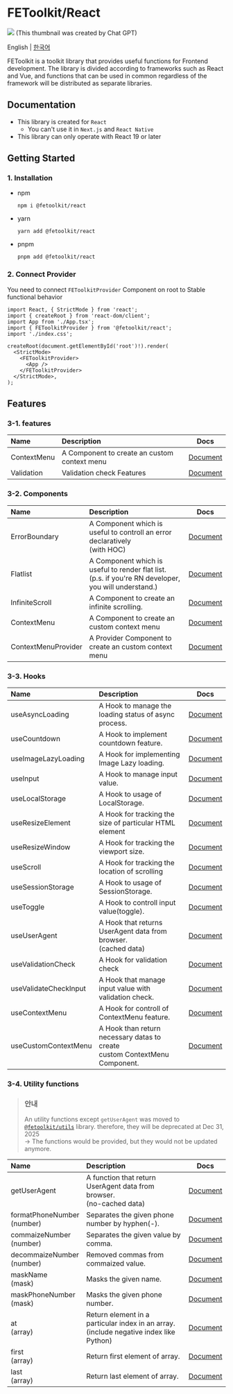 # FEToolkit/React

![](https://fejumvuajiwc28287693.gcdn.ntruss.com/fetoolkit/fetoolkit_thumbnail.png)
(This thumbnail was created by Chat GPT)

English | [한국어](https://github.com/minwoo129/fetoolkit/blob/master/packages/react/README_kr.md)

FEToolkit is a toolkit library that provides useful functions for Frontend development. The library is divided according to frameworks such as React and Vue, and functions that can be used in common regardless of the framework will be distributed as separate libraries.

## Documentation

- This library is created for `React`
  - You can't use it in `Next.js` and `React Native`
- This library can only operate with React 19 or later

## Getting Started

### 1. Installation

- npm
  ```
  npm i @fetoolkit/react
  ```
- yarn
  ```
  yarn add @fetoolkit/react
  ```
- pnpm
  ```
  pnpm add @fetoolkit/react
  ```

### 2. Connect Provider

You need to connect `FEToolkitProvider` Component on root to Stable functional behavior

```tsx
import React, { StrictMode } from 'react';
import { createRoot } from 'react-dom/client';
import App from './App.tsx';
import { FEToolkitProvider } from '@fetoolkit/react';
import './index.css';

createRoot(document.getElementById('root')!).render(
  <StrictMode>
    <FEToolkitProvider>
      <App />
    </FEToolkitProvider>
  </StrictMode>,
);
```

## Features

### 3-1. features

| Name        | Description                                  |                   Docs                   |
| :---------- | :------------------------------------------- | :--------------------------------------: |
| ContextMenu | A Component to create an custom context menu |   [Document](./docs/en/contextmenu.md)   |
| Validation  | Validation check Features                    | [Document](./docs/en/validationcheck.md) |

### 3-2. Components

| Name                | Description                                                                                             |                                                        Docs                                                         |
| :------------------ | :------------------------------------------------------------------------------------------------------ | :-----------------------------------------------------------------------------------------------------------------: |
| ErrorBoundary       | A Component which is useful to controll an error declaratively<br>(with HOC)                            | [Document](https://github.com/minwoo129/fetoolkit/blob/master/packages/react/src/docs/components/ErrorBoundary.md)  |
| Flatlist            | A Component which is useful to render flat list.<br>(p.s. if you're RN developer, you will understand.) |    [Document](https://github.com/minwoo129/fetoolkit/blob/master/packages/react/src/docs/components/Flatlist.md)    |
| InfiniteScroll      | A Component to create an infinite scrolling.                                                            | [Document](https://github.com/minwoo129/fetoolkit/blob/master/packages/react/src/docs/components/InfiniteScroll.md) |
| ContextMenu         | A Component to create an custom context menu                                                            |                                   [Document](./docs/en/component_contextmenu.md)                                    |
| ContextMenuProvider | A Provider Component to create an custom context menu                                                   |                               [Document](./docs/en/component_contextmenuprovider.md)                                |

### 3-3. Hooks

| Name                  | Description                                                                     |                                                        Docs                                                         |
| :-------------------- | :------------------------------------------------------------------------------ | :-----------------------------------------------------------------------------------------------------------------: |
| useAsyncLoading       | A Hook to manage the loading status of async <br>process.                       |   [Document](https://github.com/minwoo129/fetoolkit/blob/master/packages/react/src/docs/hooks/useAsyncLoading.md)   |
| useCountdown          | A Hook to implement countdown feature.                                          |    [Document](https://github.com/minwoo129/fetoolkit/blob/master/packages/react/src/docs/hooks/useCountdown.md)     |
| useImageLazyLoading   | A Hook for implementing Image Lazy loading.                                     | [Document](https://github.com/minwoo129/fetoolkit/blob/master/packages/react/src/docs/hooks/useImageLazyLoading.md) |
| useInput              | A Hook to manage input value.                                                   |      [Document](https://github.com/minwoo129/fetoolkit/blob/master/packages/react/src/docs/hooks/useInput.md)       |
| useLocalStorage       | A Hook to usage of LocalStorage.                                                |   [Document](https://github.com/minwoo129/fetoolkit/blob/master/packages/react/src/docs/hooks/useLocalStorage.md)   |
| useResizeElement      | A Hook for tracking the size of particular HTML element                         |  [Document](https://github.com/minwoo129/fetoolkit/blob/master/packages/react/src/docs/hooks/useResizeElement.md)   |
| useResizeWindow       | A Hook for tracking the viewport size.                                          |   [Document](https://github.com/minwoo129/fetoolkit/blob/master/packages/react/src/docs/hooks/useResizeWindow.md)   |
| useScroll             | A Hook for tracking the location of scrolling                                   |      [Document](https://github.com/minwoo129/fetoolkit/blob/master/packages/react/src/docs/hooks/useScroll.md)      |
| useSessionStorage     | A Hook to usage of SessionStorage.                                              |  [Document](https://github.com/minwoo129/fetoolkit/blob/master/packages/react/src/docs/hooks/useSessionStorage.md)  |
| useToggle             | A Hook to controll input value(toggle).                                         |      [Document](https://github.com/minwoo129/fetoolkit/blob/master/packages/react/src/docs/hooks/useToggle.md)      |
| useUserAgent          | A Hook that returns UserAgent data from browser. <br>(cached data)              |    [Document](https://github.com/minwoo129/fetoolkit/blob/master/packages/react/src/docs/hooks/useUserAgent.md)     |
| useValidationCheck    | A Hook for validation check                                                     |                                  [Document](./docs/en/hook_usevalidationcheck.md)                                   |
| useValidateCheckInput | A Hook that manage input value with validation check.                           |                                 [Document](./docs/en/hook_usevalidatecheckinput.md)                                 |
| useContextMenu        | A Hook for controll of ContextMenu feature.                                     |                                    [Document](./docs/en/hook_usecontextmenu.md)                                     |
| useCustomContextMenu  | A Hook than return necessary datas to create <br> custom ContextMenu Component. |                                 [Document](./docs/en/hook_usecustomcontextmenu.md)                                  |

### 3-4. Utility functions

> ### 안내
>
> An utility functions except `getUserAgent` was moved to [`@fetoolkit/utils`](https://github.com/minwoo129/fetoolkit/tree/master/packages/utils) library. therefore, they will be deprecated at Dec 31, 2025  
> -> The functions would be provided, but they would not be updated anymore.

| Name                          | Description                                                                               |                                                           Docs                                                            |
| :---------------------------- | :---------------------------------------------------------------------------------------- | :-----------------------------------------------------------------------------------------------------------------------: |
| getUserAgent                  | A function that return UserAgent data from browser.<br>(no-cached data)                   |       [Document](https://github.com/minwoo129/fetoolkit/blob/master/packages/react/src/docs/utils/getUserAgent.md)        |
| formatPhoneNumber<br>(number) | Separates the given phone number by hyphen(-).                                            | [Document](https://github.com/minwoo129/fetoolkit/blob/master/packages/react/src/docs/utils/numbers_formatPhoneNumber.md) |
| commaizeNumber<br>(number)    | Separates the given value by comma.                                                       |  [Document](https://github.com/minwoo129/fetoolkit/blob/master/packages/react/src/docs/utils/numbers_commaizeNumber.md)   |
| decommaizeNumber<br>(number)  | Removed commas from commaized value.                                                      | [Document](https://github.com/minwoo129/fetoolkit/blob/master/packages/react/src/docs/utils/numbers_decommaizeNumber.md)  |
| maskName<br>(mask)            | Masks the given name.                                                                     |       [Document](https://github.com/minwoo129/fetoolkit/blob/master/packages/react/src/docs/utils/mask_maskName.md)       |
| maskPhoneNumber<br>(mask)     | Masks the given phone number.                                                             |   [Document](https://github.com/minwoo129/fetoolkit/blob/master/packages/react/src/docs/utils/mask_maskPhoneNumber.md)    |
| at<br>(array)                 | Return element in a particular index in an array.<br>(include negative index like Python) |         [Document](https://github.com/minwoo129/fetoolkit/blob/master/packages/react/src/docs/utils/array_at.md)          |
| first<br>(array)              | Return first element of array.                                                            |        [Document](https://github.com/minwoo129/fetoolkit/blob/master/packages/react/src/docs/utils/array_first.md)        |
| last<br>(array)               | Return last element of array.                                                             |        [Document](https://github.com/minwoo129/fetoolkit/blob/master/packages/react/src/docs/utils/array_last.md)         |
